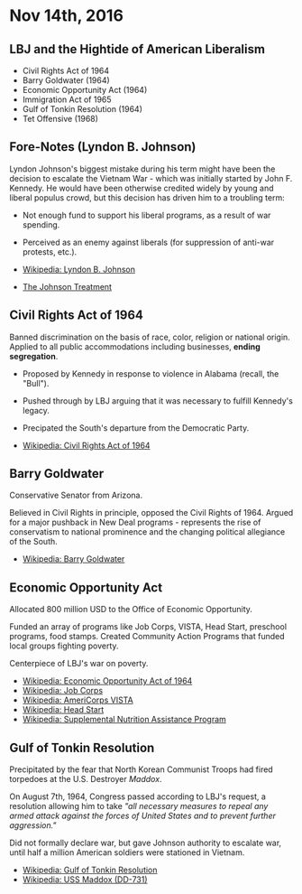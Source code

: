 Nov 14th, 2016
==============

LBJ and the Hightide of American Liberalism
-------------------------------------------

- Civil Rights Act of 1964
- Barry Goldwater (1964)
- Economic Opportunity Act (1964)
- Immigration Act of 1965
- Gulf of Tonkin Resolution (1964)
- Tet Offensive (1968)

Fore-Notes (Lyndon B. Johnson)
------------------------------

Lyndon Johnson's biggest mistake during his term might have been the decision to escalate the Vietnam War - which was initially started by John F. Kennedy. He would have been otherwise credited widely by young and liberal populus crowd, but this decision has driven him to a troubling term:

- Not enough fund to support his liberal programs, as a result of war spending.
- Perceived as an enemy against liberals (for suppression of anti-war protests, etc.).


- [Wikipedia: Lyndon B. Johnson](https://en.wikipedia.org/wiki/Lyndon_B._Johnson)
- [The Johnson Treatment](https://sites.google.com/site/ucf2020/sources/student-pages/the-johnson-treatment)

Civil Rights Act of 1964
------------------------

Banned discrimination on the basis of race, color, religion or national origin. Applied to all public accommodations including businesses, **ending segregation**.

- Proposed by Kennedy in response to violence in Alabama (recall, the "Bull").
- Pushed through by LBJ arguing that it was necessary to fulfill Kennedy's legacy.
- Precipated the South's departure from the Democratic Party.

- [Wikipedia: Civil Rights Act of 1964](https://en.wikipedia.org/wiki/Civil_Rights_Act_of_1964)

Barry Goldwater
---------------

Conservative Senator from Arizona.

Believed in Civil Rights in principle, opposed the Civil Rights of 1964. Argued for a major pushback in New Deal programs - represents the rise of conservatism to national prominence and the changing political allegiance of the South.

- [Wikipedia: Barry Goldwater](https://en.wikipedia.org/wiki/Barry_Goldwater)

Economic Opportunity Act
------------------------

Allocated 800 million USD to the Office of Economic Opportunity.

Funded an array of programs like Job Corps, VISTA, Head Start, preschool programs, food stamps. Created Community Action Programs that funded local groups fighting poverty.

Centerpiece of LBJ's war on poverty.

- [Wikipedia: Economic Opportunity Act of 1964](https://en.wikipedia.org/wiki/Economic_Opportunity_Act_of_1964)
- [Wikipedia: Job Corps](https://en.wikipedia.org/wiki/Job_Corps)
- [Wikipedia: AmeriCorps VISTA](https://en.wikipedia.org/wiki/AmeriCorps_VISTA)
- [Wikipedia: Head Start](https://en.wikipedia.org/wiki/Head_Start_%28program%29)
- [Wikipedia: Supplemental Nutrition Assistance Program](https://en.wikipedia.org/wiki/Supplemental_Nutrition_Assistance_Program)

Gulf of Tonkin Resolution
-------------------------

Precipitated by the fear that North Korean Communist Troops had fired torpedoes at the U.S. Destroyer *Maddox*.

On August 7th, 1964, Congress passed according to LBJ's request, a resolution allowing him to take *"all necessary measures to repeal any armed attack against the forces of United States and to prevent further aggression."*

Did not formally declare war, but gave Johnson authority to escalate war, until half a million American soldiers were stationed in Vietnam.

- [Wikipedia: Gulf of Tonkin Resolution](https://en.wikipedia.org/wiki/Gulf_of_Tonkin_Resolution)
- [Wikipedia: USS Maddox (DD-731)](https://en.wikipedia.org/wiki/USS_Maddox_%28DD-731%29)
